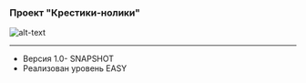 ### Проект "Крестики-нолики"
![alt-text](https://github.com/olegbugrov/raw/master/tictactoe/img/1439363371_cd52_2.jpg)
<hr>
<ul>
<li>Версия 1.0- SNAPSHOT</li>
<li>Реализован уровень EASY</li></ul>
